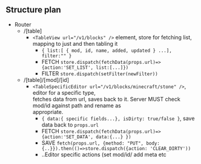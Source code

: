 ## Structure plan

* Router
  * /[table]
    * `<TableView url="/v1/blocks" />` element, store for fetching list, mapping to just and then tabling it
      * `{ list:[ { mod, id, name, added, updated } ...], filter:"" }`
      * FETCH `store.dispatch(fetchData(props.url)=>{action:'SET_LIST', list:[...]})`
      * FILTER `store.dispatch(setFilter(newFilter))`
  * /[table]/[mod]/[id]
    * `<TableSpecificEditor url="/v1/blocks/minecraft/stone" />`, editor for a specific type,  
      fetches data from url, saves back to it. Server MUST check mod/id against path and rename as   
      appropriate.
        * `{ data:{ specific fields...}, isDirty: true/false }`, save data back to `props.url`
        * FETCH `store.dispatch(fetchData(props.url)=>{action:'SET_DATA', data:{...} })`
        * SAVE `fetch(props.url, {method: "PUT", body: {..}}).then(()=>store.dispatch({action: 'CLEAR_DIRTY'))`
        * ..Editor specific actions (set mod/id/ add meta etc